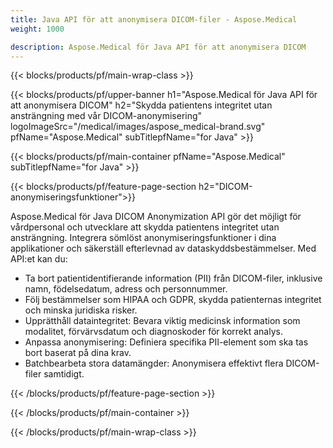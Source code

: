 ```yaml
---
title: Java API för att anonymisera DICOM-filer - Aspose.Medical
weight: 1000

description: Aspose.Medical för Java API för att anonymisera DICOM 
---
```


{{< blocks/products/pf/main-wrap-class >}}

{{< blocks/products/pf/upper-banner h1="Aspose.Medical för Java API för att anonymisera DICOM" h2="Skydda patientens integritet utan ansträngning med vår DICOM-anonymisering" logoImageSrc="/medical/images/aspose_medical-brand.svg" pfName="Aspose.Medical" subTitlepfName="for Java" >}}

{{< blocks/products/pf/main-container pfName="Aspose.Medical" subTitlepfName="for Java" >}}

{{< blocks/products/pf/feature-page-section h2="DICOM-anonymiseringsfunktioner">}}

<p>Aspose.Medical för Java DICOM Anonymization API gör det möjligt för vårdpersonal och utvecklare att skydda patientens integritet utan ansträngning. Integrera sömlöst anonymiseringsfunktioner i dina applikationer och säkerställ efterlevnad av dataskyddsbestämmelser. Med API:et kan du:</p>

<ul>
<li>Ta bort patientidentifierande information (PII) från DICOM-filer, inklusive namn, födelsedatum, adress och personnummer.</li>
<li>Följ bestämmelser som HIPAA och GDPR, skydda patienternas integritet och minska juridiska risker.</li>
<li>Upprätthåll dataintegritet: Bevara viktig medicinsk information som modalitet, förvärvsdatum och diagnoskoder för korrekt analys.</li>
<li>Anpassa anonymisering: Definiera specifika PII-element som ska tas bort baserat på dina krav.</li>
<li>Batchbearbeta stora datamängder: Anonymisera effektivt flera DICOM-filer samtidigt.</li>
</ul>

{{< /blocks/products/pf/feature-page-section >}}

{{< /blocks/products/pf/main-container >}}

{{< /blocks/products/pf/main-wrap-class >}}